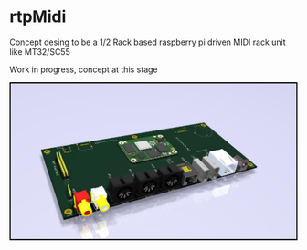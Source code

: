 # rtpMidi
Concept desing to be a 1/2 Rack based raspberry pi driven MIDI rack unit like MT32/SC55

Work in progress, concept at this stage

![main](images/main.jpg)